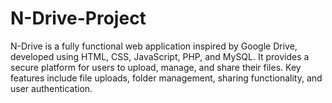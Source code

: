 # N-Drive-Project
N-Drive is a fully functional web application inspired by Google Drive, developed using HTML, CSS, JavaScript, PHP, and MySQL. It provides a secure platform for users to upload, manage, and share their files. Key features include file uploads, folder management, sharing functionality, and user authentication.

